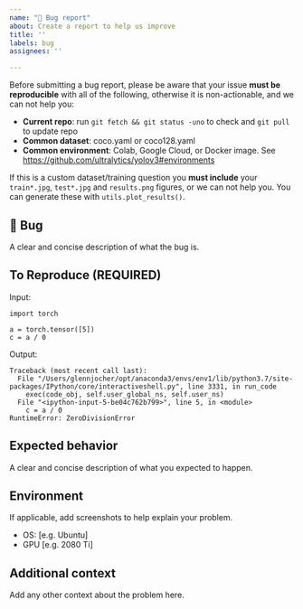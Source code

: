 ```yaml
---
name: "🐛 Bug report"
about: Create a report to help us improve
title: ''
labels: bug
assignees: ''

---
```


Before submitting a bug report, please be aware that your issue **must be reproducible** with all of the following, otherwise it is non-actionable, and we can not help you:
 - **Current repo**: run `git fetch && git status -uno` to check and `git pull` to update repo
 - **Common dataset**: coco.yaml or coco128.yaml
 - **Common environment**: Colab, Google Cloud, or Docker image. See https://github.com/ultralytics/yolov3#environments

If this is a custom dataset/training question you **must include** your `train*.jpg`, `test*.jpg` and `results.png` figures, or we can not help you. You can generate these with `utils.plot_results()`.


## 🐛 Bug
A clear and concise description of what the bug is.


## To Reproduce (REQUIRED)

Input:
```
import torch

a = torch.tensor([5])
c = a / 0
```

Output:
```
Traceback (most recent call last):
  File "/Users/glennjocher/opt/anaconda3/envs/env1/lib/python3.7/site-packages/IPython/core/interactiveshell.py", line 3331, in run_code
    exec(code_obj, self.user_global_ns, self.user_ns)
  File "<ipython-input-5-be04c762b799>", line 5, in <module>
    c = a / 0
RuntimeError: ZeroDivisionError
```


## Expected behavior
A clear and concise description of what you expected to happen.


## Environment
If applicable, add screenshots to help explain your problem.

 - OS: [e.g. Ubuntu]
 - GPU [e.g. 2080 Ti]


## Additional context
Add any other context about the problem here.
